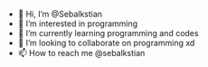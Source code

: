 - 👋 Hi, I’m @Sebalkstian
- 👀 I’m interested in programming
- 🌱 I’m currently learning programming and codes
- 💞️ I’m looking to collaborate on programming xd
- 📫 How to reach me @sebalkstian

<!---
Sebalkstian/Sebalkstian is a ✨ special ✨ repository because its `README.md` (this file) appears on your GitHub profile.
You can click the Preview link to take a look at your changes.
--->
